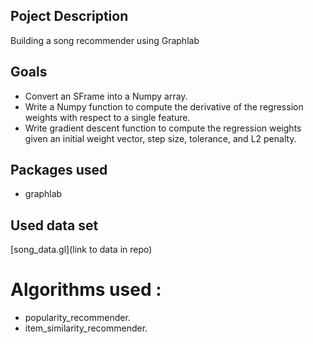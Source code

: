 ## Poject Description 
Building a song recommender using Graphlab

## Goals
- Convert an SFrame into a Numpy array.
- Write a Numpy function to compute the derivative of the regression weights with respect to a single feature.
- Write gradient descent function to compute the regression weights given an initial weight vector, step size, tolerance, and L2 penalty.

## Packages used 
- graphlab

## Used data set 
[song_data.gl](link to data in repo)

# Algorithms used :
- popularity_recommender.
- item_similarity_recommender.